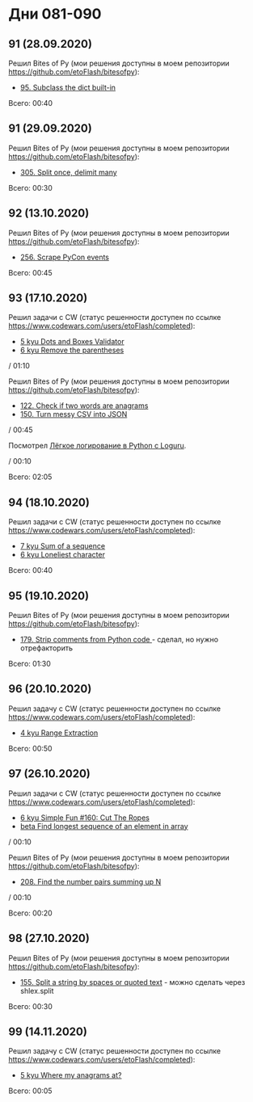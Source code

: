 # Дни 081-090

## 91 (28.09.2020)

Решил Bites of Py (мои решения доступны в моем репозитории https://github.com/etoFlash/bitesofpy):

* [95. Subclass the dict built-in](https://codechalleng.es/bites/95/)

Всего: 00:40

## 91 (29.09.2020)

Решил Bites of Py (мои решения доступны в моем репозитории https://github.com/etoFlash/bitesofpy):

* [305. Split once, delimit many](https://codechalleng.es/bites/305/)

Всего: 00:30

## 92 (13.10.2020)

Решил Bites of Py (мои решения доступны в моем репозитории https://github.com/etoFlash/bitesofpy):

* [256. Scrape PyCon events](https://codechalleng.es/bites/256/)

Всего: 00:45

## 93 (17.10.2020)

Решил задачи с CW (статус решенности доступен по ссылке https://www.codewars.com/users/etoFlash/completed):

* [5 kyu Dots and Boxes Validator](https://www.codewars.com/kata/5d81d8571c6411001a40ba66)
* [6 kyu Remove the parentheses](https://www.codewars.com/kata/5f7c38eb54307c002a2b8cc8)

/ 01:10

Решил Bites of Py (мои решения доступны в моем репозитории https://github.com/etoFlash/bitesofpy):

* [122. Check if two words are anagrams](https://codechalleng.es/bites/122/)
* [150. Turn messy CSV into JSON ](https://codechalleng.es/bites/150/)

/ 00:45

Посмотрел [Лёгкое логирование в Python с Loguru](https://www.youtube.com/watch?v=3ndEeGDVqD4).

/ 00:10

Всего: 02:05

## 94 (18.10.2020)

Решил задачи с CW (статус решенности доступен по ссылке https://www.codewars.com/users/etoFlash/completed):

* [7 kyu Sum of a sequence](https://www.codewars.com/kata/586f6741c66d18c22800010a)
* [6 kyu Loneliest character](https://www.codewars.com/kata/5f885fa9f130ea00207c7dc8)

Всего: 00:40

## 95 (19.10.2020)

Решил Bites of Py (мои решения доступны в моем репозитории https://github.com/etoFlash/bitesofpy):

* [179. Strip comments from Python code ](https://codechalleng.es/bites/179/) - сделал, но нужно отрефакторить

Всего: 01:30

## 96 (20.10.2020)

Решил задачу с CW (статус решенности доступен по ссылке https://www.codewars.com/users/etoFlash/completed):

* [4 kyu Range Extraction](https://www.codewars.com/kata/51ba717bb08c1cd60f00002f)

Всего: 00:50

## 97 (26.10.2020)

Решил задачи с CW (статус решенности доступен по ссылке https://www.codewars.com/users/etoFlash/completed):

* [6 kyu Simple Fun #160: Cut The Ropes](https://www.codewars.com/kata/58ad388555bf4c80e800001e)
* [beta Find longest sequence of an element in array](https://www.codewars.com/kata/5f8dd79aa962b600335f7577)

/ 00:10

Решил Bites of Py (мои решения доступны в моем репозитории https://github.com/etoFlash/bitesofpy):

* [208. Find the number pairs summing up N](https://codechalleng.es/bites/208/)

/ 00:10

Всего: 00:20

## 98 (27.10.2020)

Решил Bites of Py (мои решения доступны в моем репозитории https://github.com/etoFlash/bitesofpy):

* [155. Split a string by spaces or quoted text](https://codechalleng.es/bites/155/) - можно сделать через shlex.split

Всего: 00:30

## 99 (14.11.2020)

Решил задачу с CW (статус решенности доступен по ссылке https://www.codewars.com/users/etoFlash/completed):

* [5 kyu Where my anagrams at?](https://www.codewars.com/kata/523a86aa4230ebb5420001e1)

Всего: 00:05
